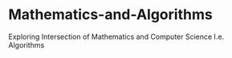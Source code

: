 # Mathematics-and-Algorithms
Exploring Intersection of Mathematics and Computer Science I.e. Algorithms
